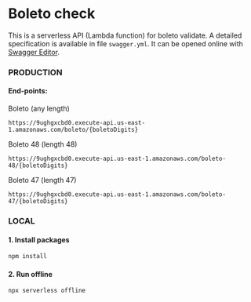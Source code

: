 # Boleto check

This is a serverless API (Lambda function) for boleto validate.
A detailed specification is available in file `swagger.yml`. It can be opened online with [Swagger Editor](https://editor.swagger.io/).

### PRODUCTION

#### End-points:

Boleto (any length)

`https://9ughgxcbd0.execute-api.us-east-1.amazonaws.com/boleto/{boletoDigits}`

Boleto 48 (length 48)

`https://9ughgxcbd0.execute-api.us-east-1.amazonaws.com/boleto-48/{boletoDigits}`

Boleto 47 (length 47)

`https://9ughgxcbd0.execute-api.us-east-1.amazonaws.com/boleto-47/{boletoDigits}`

### LOCAL

#### 1. Install packages

```sh
npm install
```

#### 2. Run offline

```sh
npx serverless offline
```
